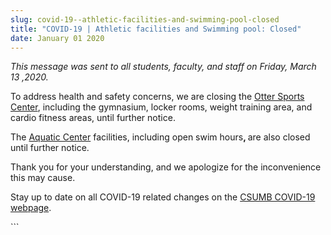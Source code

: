 ```yaml
---
slug: covid-19--athletic-facilities-and-swimming-pool-closed
title: "COVID-19 | Athletic facilities and Swimming pool: Closed"
date: January 01 2020
---
```


 
<p>
  <i
    >This message was sent to all students, faculty, and staff on Friday, March
    13 ,2020.</i
  >
</p>
<p>
  To address health and safety concerns, we are closing the
  <a
    href="https://csumb.edu/recreationalfacilities/otter-sports-center"
    target="_blank"
    >Otter Sports Center</a
  >, including the gymnasium, locker rooms, weight training area, and cardio
  fitness areas, until further notice.
</p>
<p>
  The
  <a
    href="https://csumb.edu/recreationalfacilities/aquatics-center"
    target="_blank"
    >Aquatic Center</a
  >
  facilities, including open swim hours<strong>, </strong>are also closed until
  further notice.
</p>
<p>
  Thank you for your understanding, and we apologize for the inconvenience this
  may cause.
</p>
<p>
  Stay up to date on all COVID-19 related changes on the
  <a href="https://csumb.edu/health/coronavirus-information"
    >CSUMB COVID-19 webpage</a
  >.
</p>
```
